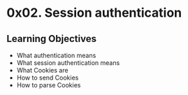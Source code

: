 # 0x02. Session authentication

## Learning Objectives
- What authentication means
- What session authentication means
- What Cookies are
- How to send Cookies
- How to parse Cookies
